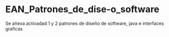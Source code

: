 # EAN_Patrones_de_dise-o_software
Se añexa activadad 1 y 2 patrones de diseño de software, java e interfaces graficas
